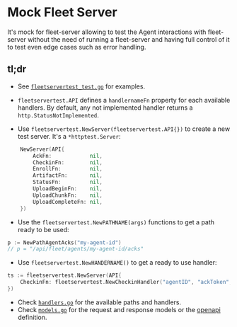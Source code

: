 # Mock Fleet Server

It's mock for fleet-server allowing to test the Agent interactions with
fleet-server without the need of running a fleet-server and having full
control of it to test even edge cases such as error handling.

## tl;dr

- See [`fleetservertest_test.go`](fleetserver_test.go) for examples.

- `fleetservertest.API` defines a `handlernameFn` property for each available handlers. By default, any not implemented handler returns a `http.StatusNotImplemented`.

- Use `fleetservertest.NewServer(fleetservertest.API{})` to create a new test server. It's a `*httptest.Server`:

```go
	NewServer(API{
		AckFn:            nil,
		CheckinFn:        nil,
		EnrollFn:         nil,
		ArtifactFn:       nil,
		StatusFn:         nil,
		UploadBeginFn:    nil,
		UploadChunkFn:    nil,
		UploadCompleteFn: nil,
	})
```

- Use the `fleetservertest.NewPATHNAME(args)` functions to get a path ready to be used:
```go
p := NewPathAgentAcks("my-agent-id")
// p = "/api/fleet/agents/my-agent-id/acks"
```

- Use `fleetservertest.NewHANDERNAME()` to get a ready to use handler:
```go
ts := fleetservertest.NewServer(API{
	CheckinFn: fleetservertest.NewCheckinHandler("agentID", "ackToken", false),
})
```

- Check [`handlers.go`](handlers.go) for the available paths and handlers.
- Check [`models.go`](models.go) for the request and response models or the [openapi](https://petstore.swagger.io/?url=https://raw.githubusercontent.com/elastic/fleet-server/main/model/openapi.yml#/) definition.
